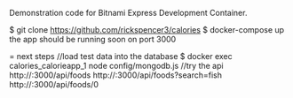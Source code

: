 Demonstration code for Bitnami Express Development Container. 

$ git clone https://github.com/rickspencer3/calories
$ docker-compose up
the app should be running soon on port 3000

= next steps
//load test data into the database
$ docker exec calories_calorieapp_1 node config/mongodb.js
//try the api
http://<ipaddress>:3000/api/foods
http://<ipaddress>:3000/api/foods?search=fish
http://<ipaddress>:3000/api/foods/0

